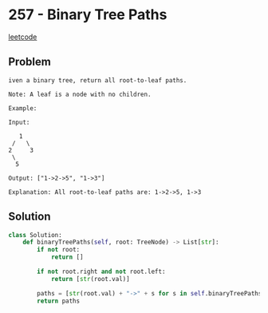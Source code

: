 # 257 - Binary Tree Paths

[leetcode](https://leetcode.com/problems/binary-tree-paths/)

## Problem

    iven a binary tree, return all root-to-leaf paths.
    
    Note: A leaf is a node with no children.
    
    Example:
    
    Input:
    
       1
     /   \
    2     3
     \
      5
    
    Output: ["1->2->5", "1->3"]
    
    Explanation: All root-to-leaf paths are: 1->2->5, 1->3

## Solution

```python
class Solution:
    def binaryTreePaths(self, root: TreeNode) -> List[str]:
        if not root:
            return []

        if not root.right and not root.left:
            return [str(root.val)]

        paths = [str(root.val) + "->" + s for s in self.binaryTreePaths(root.right) + self.binaryTreePaths(root.left)]
        return paths
```
